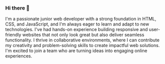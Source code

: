 ### Hi there 👋

I'm a passionate junior web developer with a strong foundation in HTML, CSS, and JavaScript, and I'm always eager to learn and adapt to new technologies. I've had hands-on experience building responsive and user-friendly websites that not only look great but also deliver seamless functionality. I thrive in collaborative environments, where I can contribute my creativity and problem-solving skills to create impactful web solutions. I'm excited to join a team who are turning ideas into engaging online experiences.
